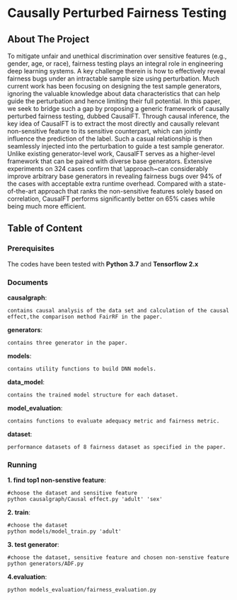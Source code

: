 # Causally Perturbed Fairness Testing

<!-- ABOUT THE PROJECT -->

## About The Project

To mitigate unfair and unethical discrimination over sensitive features (e.g., gender, age, or race), fairness testing plays an integral role in engineering deep learning systems. A key challenge therein is how to effectively reveal fairness bugs under an intractable sample size using perturbation. Much current work has been focusing on designing the test sample generators, ignoring the valuable knowledge about data characteristics that can help guide the perturbation and hence limiting their full potential. In this paper, we seek to bridge such a gap by proposing a generic framework of causally perturbed fairness testing, dubbed  CausalFT. Through causal inference, the key idea of CausalFT is to extract the most directly and causally relevant non-sensitive feature to its sensitive counterpart, which can jointly influence the prediction of the label. Such a casual relationship is then seamlessly injected into the perturbation to guide a test sample generator. Unlike existing generator-level work,  CausalFT serves as a higher-level framework that can be paired with diverse base generators. Extensive experiments on $324$ cases confirm that \approach~can considerably improve arbitrary base generators in revealing fairness bugs over $94\%$ of the cases with acceptable extra runtime overhead. Compared with a state-of-the-art approach that ranks the non-sensitive features solely based on correlation,  CausalFT performs significantly better on $65\%$ cases while being much more efficient.
## Table of Content

### Prerequisites

The codes have been tested with **Python 3.7** and **Tensorflow 2.x**

### Documents

**causalgraph**: 
    
    contains causal analysis of the data set and calculation of the causal effect,the comparison method FairRF in the paper.

**generators**:  

    contains three generator in the paper.
    
**models**:  

    contains utility functions to build DNN models.
    
**data_model**:  

    contains the trained model structure for each dataset.
**model_evaluation**:  

    contains functions to evaluate adequacy metric and fairness metric.     

**dataset**:  

    performance datasets of 8 fairness dataset as specified in the paper.

### Running
**1. find top1 non-senstive feature**:

    #choose the dataset and sensitive feature
    python causalgraph/Causal effect.py 'adult' 'sex'
    
**2. train**:

    #choose the dataset 
    python models/model_train.py 'adult'
    
**3. test generator**:

    #choose the dataset, sensitive feature and chosen non-senstive feature
    python generators/ADF.py
    
**4.evaluation**:

    python models_evaluation/fairness_evaluation.py




